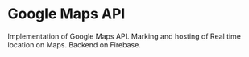 # Google Maps API

Implementation of Google Maps API. Marking and hosting of Real time location on Maps. Backend on Firebase.
